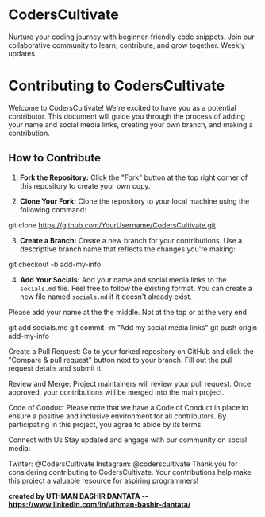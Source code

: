 # CodersCultivate

Nurture your coding journey with beginner-friendly code snippets. Join our collaborative community to learn, contribute, and grow together. Weekly updates.

# Contributing to CodersCultivate

Welcome to CodersCultivate! We're excited to have you as a potential contributor. This document will guide you through the process of adding your name and social media links, creating your own branch, and making a contribution.

## How to Contribute

1. **Fork the Repository:** Click the "Fork" button at the top right corner of this repository to create your own copy.

2. **Clone Your Fork:** Clone the repository to your local machine using the following command:

git clone https://github.com/YourUsername/CodersCultivate.git

3. **Create a Branch:** Create a new branch for your contributions. Use a descriptive branch name that reflects the changes you're making:

git checkout -b add-my-info

4. **Add Your Socials:** Add your name and social media links to the `socials.md` file. Feel free to follow the existing format. You can create a new file named `socials.md` if it doesn't already exist.

Please add your name at the the middle. Not at the top or at the very end

git add socials.md
git commit -m "Add my social media links"
git push origin add-my-info

Create a Pull Request: Go to your forked repository on GitHub and click the "Compare & pull request" button next to your branch. Fill out the pull request details and submit it.

Review and Merge: Project maintainers will review your pull request. Once approved, your contributions will be merged into the main project.

Code of Conduct
Please note that we have a Code of Conduct in place to ensure a positive and inclusive environment for all contributors. By participating in this project, you agree to abide by its terms.

Connect with Us
Stay updated and engage with our community on social media:

Twitter: @CodersCultivate
Instagram: @coderscultivate
Thank you for considering contributing to CodersCultivate. Your contributions help make this project a valuable resource for aspiring programmers!

**created by UTHMAN BASHIR DANTATA -- https://www.linkedin.com/in/uthman-bashir-dantata/**

